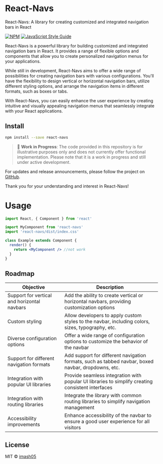# React-Navs

React-Navs: A library for creating customized and integrated navigation bars in React

[![NPM](https://img.shields.io/npm/v/react-navs.svg)](https://www.npmjs.com/package/react-navs) [![JavaScript Style Guide](https://img.shields.io/badge/code_style-standard-brightgreen.svg)](https://standardjs.com)

React-Navs is a powerful library for building customized and integrated navigation bars in React. It provides a range of flexible options and components that allow you to create personalized navigation menus for your applications. 

While still in development, React-Navs aims to offer a wide range of possibilities for creating navigation bars with various configurations. You'll have the flexibility to design vertical or horizontal navigation bars, utilize different styling options, and arrange the navigation items in different formats, such as boxes or tabs.

With React-Navs, you can easily enhance the user experience by creating intuitive and visually appealing navigation menus that seamlessly integrate with your React applications.

## Install


```bash
npm install --save react-navs
```



> :construction: **Work in Progress**: The code provided in this repository is for illustrative purposes only and does not currently offer functional implementation. Please note that it is a work in progress and still under active development.

For updates and release announcements, please follow the project on [GitHub](https://github.com/imash05/react-navs).

Thank you for your understanding and interest in React-Navs!




# Usage
```jsx
import React, { Component } from 'react'

import MyComponent from 'react-navs'
import 'react-navs/dist/index.css'

class Example extends Component {
  render() {
    return <MyComponent /> //not work
  }
}
``` 


## Roadmap

| Objective                                  | Description                                                  |
| ------------------------------------------ | ------------------------------------------------------------ |
| Support for vertical and horizontal navbars | Add the ability to create vertical or horizontal navbars, providing customization options |
| Custom styling                             | Allow developers to apply custom styles to the navbar, including colors, sizes, typography, etc. |
| Diverse configuration options              | Offer a wide range of configuration options to customize the behavior of the navbar |
| Support for different navigation formats    | Add support for different navigation formats, such as tabbed navbar, boxed navbar, dropdowns, etc. |
| Integration with popular UI libraries       | Provide seamless integration with popular UI libraries to simplify creating consistent interfaces |
| Integration with routing libraries          | Integrate the library with common routing libraries to simplify navigation management |
| Accessibility improvements                  | Enhance accessibility of the navbar to ensure a good user experience for all visitors |


## License

MIT © [imash05](https://github.com/imash05)
